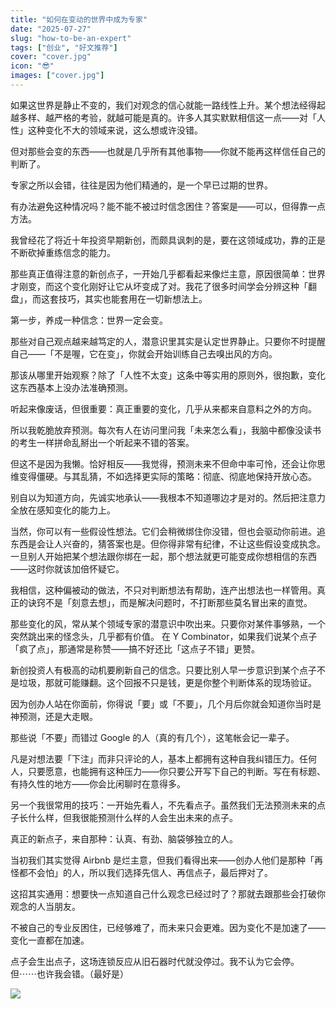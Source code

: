 ```yaml
---
title: "如何在变动的世界中成为专家"
date: "2025-07-27"
slug: "how-to-be-an-expert"
tags: ["创业", "好文推荐"]
cover: "cover.jpg"
icon: "😎"
images: ["cover.jpg"]
---
```

如果这世界是静止不变的，我们对观念的信心就能一路线性上升。某个想法经得起越多样、越严格的考验，就越可能是真的。许多人其实默默相信这一点——对「人性」这种变化不大的领域来说，这么想或许没错。



但对那些会变的东西——也就是几乎所有其他事物——你就不能再这样信任自己的判断了。



专家之所以会错，往往是因为他们精通的，是一个早已过期的世界。



有办法避免这种情况吗？能不能不被过时信念困住？答案是——可以，但得靠一点方法。



我曾经花了将近十年投资早期新创，而颇具讽刺的是，要在这领域成功，靠的正是不断砍掉重练信念的能力。



那些真正值得注意的新创点子，一开始几乎都看起来像烂主意，原因很简单：世界才刚变，而这个变化刚好让它从坏变成了对。我花了很多时间学会分辨这种「翻盘」，而这套技巧，其实也能套用在一切新想法上。



第一步，养成一种信念：世界一定会变。



那些对自己观点越来越笃定的人，潜意识里其实是认定世界静止。只要你不时提醒自己——「不是喔，它在变」，你就会开始训练自己去嗅出风的方向。



那该从哪里开始观察？除了「人性不太变」这条中等实用的原则外，很抱歉，变化这东西基本上没办法准确预测。



听起来像废话，但很重要：真正重要的变化，几乎从来都来自意料之外的方向。



所以我乾脆放弃预测。每次有人在访问里问我「未来怎么看」，我脑中都像没读书的考生一样拼命乱掰出一个听起来不错的答案。



但这不是因为我懒。恰好相反——我觉得，预测未来不但命中率可怜，还会让你思维变得僵硬。与其乱猜，不如选择更实际的策略：彻底、彻底地保持开放心态。



别自以为知道方向，先诚实地承认——我根本不知道哪边才是对的。然后把注意力全放在感知变化的能力上。



当然，你可以有一些假设性想法。它们会稍微绑住你没错，但也会驱动你前进。追东西是会让人兴奋的，猜答案也是。但你得非常有纪律，不让这些假设变成执念。
一旦别人开始把某个想法跟你绑在一起，那个想法就更可能变成你想相信的东西——这时你就该加倍怀疑它。



我相信，这种偏被动的做法，不只对判断想法有帮助，连产出想法也一样管用。真正的诀窍不是「刻意去想」，而是解决问题时，不打断那些莫名冒出来的直觉。



那些变化的风，常从某个领域专家的潜意识中吹出来。只要你对某件事够熟，一个突然跳出来的怪念头，几乎都有价值。
在 Y Combinator，如果我们说某个点子「疯了点」，那通常是称赞——搞不好还比「这点子不错」更赞。



新创投资人有极高的动机要刷新自己的信念。只要比别人早一步意识到某个点子不是垃圾，那就可能赚翻。这个回报不只是钱，更是你整个判断体系的现场验证。



因为创办人站在你面前，你得说「要」或「不要」，几个月后你就会知道你当时是神预测，还是大走眼。



那些说「不要」而错过 Google 的人（真的有几个），这笔帐会记一辈子。



凡是对想法要「下注」而非只评论的人，基本上都拥有这种自我纠错压力。任何人，只要愿意，也能拥有这种压力——你只要公开写下自己的判断。写在有标题、有持久性的地方——你会比闲聊时在意得多。



另一个我很常用的技巧：一开始先看人，不先看点子。虽然我们无法预测未来的点子长什么样，但我很能预测什么样的人会生出未来的点子。



真正的新点子，来自那种：认真、有劲、脑袋够独立的人。



当初我们其实觉得 Airbnb 是烂主意，但我们看得出来——创办人他们是那种「再怪都不会怕」的人，所以我们选择先信人、再信点子，最后押对了。



这招其实通用：想要快一点知道自己什么观念已经过时了？那就去跟那些会打破你观念的人当朋友。



不被自己的专业反困住，已经够难了，而未来只会更难。因为变化不是加速了——变化一直都在加速。



点子会生出点子，这场连锁反应从旧石器时代就没停过。我不认为它会停。
但⋯⋯也许我会错。（最好是）




![](https://prod-files-secure.s3.us-west-2.amazonaws.com/112d0858-5090-4d34-a606-b75eb8d65fd2/46476355-9cf3-4e99-9b7a-3531bc426380/1000202064.png?X-Amz-Algorithm=AWS4-HMAC-SHA256&X-Amz-Content-Sha256=UNSIGNED-PAYLOAD&X-Amz-Credential=ASIAZI2LB4662YF4NS26%2F20250818%2Fus-west-2%2Fs3%2Faws4_request&X-Amz-Date=20250818T201439Z&X-Amz-Expires=3600&X-Amz-Security-Token=IQoJb3JpZ2luX2VjEGMaCXVzLXdlc3QtMiJIMEYCIQCViJKc342sxIxiYrYpHp7QmYcomAw6zOmf92pJ3sc0%2BQIhANWJ1wBCLQg82CpsgmwPdrAG3JpUTHBYtb6eu1%2Bxe7kRKogECKz%2F%2F%2F%2F%2F%2F%2F%2F%2F%2FwEQABoMNjM3NDIzMTgzODA1IgyLI1j%2BgMXpCQCTBtgq3AOlAMivYu64fP%2FaDDthJT1xUsj2n20iBslzyRMNNr%2BAvIeSvkgrkVd3Tvu36rUHx2g1XZOFtaviEOmJAAmxW3SRgo%2F1xFREgGUUdh0PCUMuM45EJG7OLVyhSoTC77nEPSktOWkaKLN%2BKyTX5ltnTrMDY%2BEV5aR%2FH1sAbHiuWEDd808CWC2TLNuccv2mpbyxL61FVnh%2BiPc0Pd8COsNH2UC9hyRNQCd%2BxQCyeGXQrR%2B6pg91ieJx1eIyY5VuueLh5R1eeffH5FIjhJftNtz4JUKfj6Lg2KnJWeprghhNNUokv1PJ89%2B4LZO5MgL5UsEb%2FeYB3EFKMXUBkqgsiZ9mJSGyz1geWwrU02CC421oAnDEB1Got4ENNAa%2FcmFuCZqJuUZOzLgRTt8lmtAMkjJN4rDy859HUGJ5gLUtM6xCxNuqYlSnQR4fmXwfhyyu1UCj12%2B5gYfCnpYSrAlq%2FmToRaKV3YufHYR4gfEHAzvmMxR48n418MAVJ1NjBWTPUuLpITPhi26iSYGtRV1YMwp%2B3vU93448otSsPkzeEgP0NSwvtShb3fQj5M618iCyBjP9H1N4uDI5v6paAvXam30F59EXNLAr%2BefIY8A5qSGZ7wrD1s%2BvisLYFNRRLwFzPjCa9Y3FBjqkAawuOe7xjujJt5JgCgsbd21uLdnL1lsAynIwyD3zK7PlmslhDlTi7RqUX0syz1ATd%2Ffy9qKDRzL9O0ttX9c16trTyh%2BDJikxBxlha%2FlqgW3jS6zLLYeaF5CtxSbxrZEDUnzD9UVzHNKKGlS6G7Msg1hjxFvmZ4qV2ilNcJf6nsUnaAbNvXlHwr6gsHN3lpct0yXnPwAiDYW8zGmsYMg%2BSbi%2BUc6c&X-Amz-Signature=fbb91c771b27fbecbf976ce780c9ea241ce80e0edcfb090831e02958bf553024&X-Amz-SignedHeaders=host&x-amz-checksum-mode=ENABLED&x-id=GetObject)

